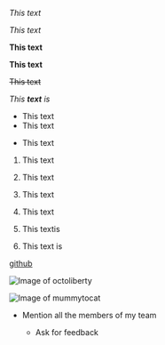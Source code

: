 *This text*

_This text_

**This text**

__This text__

~~This text~~

_This **text** is_

- This text
- This text
* This text

1. This text
2. This text
3. This text

1. This text
1. This textis
1. This text is

[github](http://github.com)

![Image of octoliberty](https://octodex.github.com/images/octoliberty.png)

![Image of mummytocat](https://octodex.github.com/images/mummytocat.gif)


* Mention all the members of my team

    * Ask for feedback
